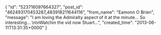  {
   "id": "523716097664327",
   "post_id": "462493170453287_483918211644116",
   "from_name": "Eamonn O Brien",
   "message": "I am loving the Admiralty aspect of it at the minute... So interesting... \n\nWatchin the vid now Stuart...",
   "created_time": "2013-06-11T13:31:35+0000"
 }
